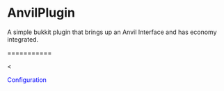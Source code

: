 AnvilPlugin
===========

A simple bukkit plugin that brings up an Anvil Interface and has economy integrated.

===========

<<p style="color:blue">Configuration</p>
